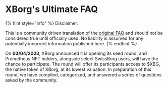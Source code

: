 # XBorg's Ultimate FAQ

{% hint style="info" %}
Disclaimer:&#x20;

This is a community driven translation of the [original FAQ](https://xborg-1.gitbook.io/faq/) and should not be considered true until officially used. No liability is assumed for any potentially incorrect information published here.
{% endhint %}

On **03/04/2023**, XBorg announced it is opening its seed round, and Prometheus NFT holders, alongside select SwissBorg users, will have the chance to participate. The round will offer its participants access to $XBG, the native token of XBorg, at its lowest valuation. In preparation of this round, we have compiled, categorized, and answered a series of questions asked by the community.
